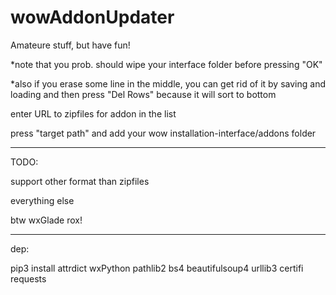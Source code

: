 # wowAddonUpdater
Amateure stuff, but have fun!

*note that you prob. should wipe your interface folder before pressing "OK"

*also if you erase some line in the middle, you can get rid of it by saving and loading
and then press "Del Rows" because it will sort to bottom

enter URL to zipfiles for addon in the list

press "target path" and add your wow installation-interface/addons folder

---

TODO:

support other format than zipfiles

everything else

btw wxGlade rox!

---

dep:

pip3 install attrdict wxPython pathlib2 bs4 beautifulsoup4 urllib3 certifi requests
